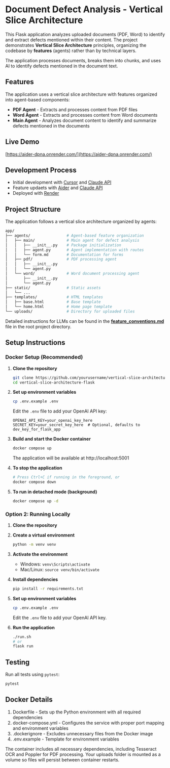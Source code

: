 # Document Defect Analysis - Vertical Slice Architecture

This Flask application analyzes uploaded documents (PDF, Word) to identify and extract defects mentioned within their content. The project demonstrates **Vertical Slice Architecture** principles, organizing the codebase by **features** (agents) rather than by technical layers.

The application processes documents, breaks them into chunks, and uses AI to identify defects mentioned in the document text.

## Features

The application uses a vertical slice architecture with features organized into agent-based components:

- **PDF Agent** - Extracts and processes content from PDF files
- **Word Agent** - Extracts and processes content from Word documents
- **Main Agent** - Analyzes document content to identify and summarize defects mentioned in the documents

## Live Demo

[https://aider-dpna.onrender.com/](https://aider-dpna.onrender.com/)

## Development Process

- Initial development with [Cursor](https://www.cursor.com/) and [Claude API](https://www.anthropic.com/)
- Feature updaets with [Aider](https://aider.chat/docs/install.html) and [Claude API](https://www.anthropic.com/)
- Deployed with [Render](https://render.com/)

## Project Structure

The application follows a vertical slice architecture organized by agents:

```bash
app/
├── agents/                # Agent-based feature organization
│   ├── main/              # Main agent for defect analysis
│   │   ├── __init__.py    # Package initialization
│   │   ├── agent.py       # Agent implementation with routes
│   │   └── form.md        # Documentation for forms
│   ├── pdf/               # PDF processing agent
│   │   ├── __init__.py
│   │   └── agent.py
│   └── word/              # Word document processing agent
│       ├── __init__.py
│       └── agent.py
├── static/                # Static assets
│   └── ...
├── templates/             # HTML templates
│   ├── base.html          # Base template
│   └── home.html          # Home page template
└── uploads/               # Directory for uploaded files
```

Detailed instructions for LLMs can be found in the [**feature_conventions.md**](./feature_conventions.md) file in the root project directory.

## Setup Instructions

### Docker Setup (Recommended)

1. **Clone the repository**

   ```bash
   git clone https://github.com/yourusername/vertical-slice-architecture-flask.git
   cd vertical-slice-architecture-flask
   ```

2. **Set up environment variables**

   ```bash
   cp .env.example .env
   ```

   Edit the `.env` file to add your OpenAI API key:

   ```
   OPENAI_API_KEY=your_openai_key_here
   SECRET_KEY=your_secret_key_here  # Optional, defaults to dev_key_for_flask_app
   ```

3. **Build and start the Docker container**

   ```bash
   docker compose up
   ```

   The application will be available at http://localhost:5001

4. **To stop the application**

   ```bash
   # Press Ctrl+C if running in the foreground, or
   docker compose down
   ```

5. **To run in detached mode (background)**
   ```bash
   docker compose up -d
   ```

### Option 2: Running Locally

1. **Clone the repository**

2. **Create a virtual environment**

   ```bash
   python -m venv venv
   ```

3. **Activate the environment**

   - Windows: `venv\Scripts\activate`
   - Mac/Linux: `source venv/bin/activate`

4. **Install dependencies**

   ```bash
   pip install -r requirements.txt
   ```

5. **Set up environment variables**

   ```bash
   cp .env.example .env
   ```

   Edit the `.env` file to add your OpenAI API key.

6. **Run the application**

   ```bash
   ./run.sh
   # or
   flask run
   ```

## Testing

Run all tests using `pytest`:

```bash
pytest
```

## Docker Details

1. Dockerfile - Sets up the Python environment with all required dependencies
2. docker-compose.yml - Configures the service with proper port mapping and environment variables
3. .dockerignore - Excludes unnecessary files from the Docker image
4. .env.example - Template for environment variables

The container includes all necessary dependencies, including Tesseract OCR and Poppler for PDF processing. Your uploads folder is mounted as a volume so files will persist between container restarts.
